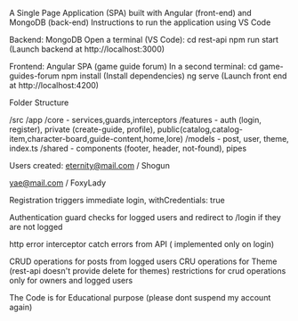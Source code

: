 A Single Page Application (SPA) built with Angular (front-end) and MongoDB (back-end)
Instructions to run the application using VS Code

Backend: MongoDB Open a terminal (VS Code): cd rest-api npm run start (Launch backend at http://localhost:3000)

Frontend: Angular SPA (game guide forum) In a second terminal: cd game-guides-forum npm install (Install dependencies) ng serve (Launch front end at http://localhost:4200)

Folder Structure

/src 
/app 
/core - services,guards,interceptors
/features - auth (login, register), private (create-guide, profile), public(catalog,catalog-item,character-board,guide-content,home,lore)
/models - post, user, theme, index.ts 
/shared - components (footer, header, not-found), pipes

Users created:
eternity@mail.com / Shogun

yae@mail.com / FoxyLady

Registration triggers immediate login, withCredentials: true

Authentication guard checks for logged users and redirect to /login if they are not logged

http error interceptor catch errors from API ( implemented only on login)

CRUD operations for posts from logged users
CRU operations for Theme (rest-api doesn't provide delete for themes)
restrictions for crud operations only for owners and logged users

The Code is for Educational purpose
(please dont suspend my account again)
